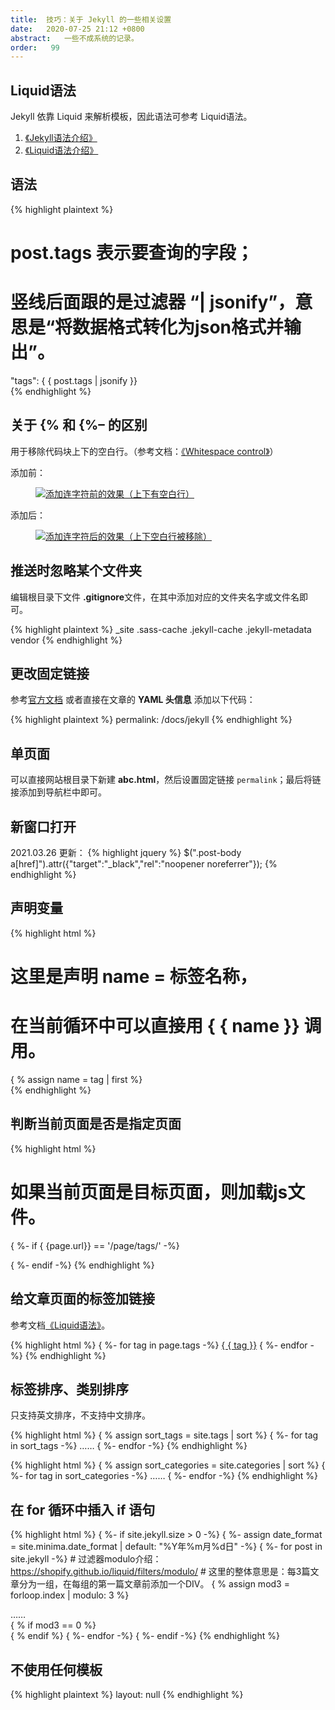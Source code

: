 ```yaml
---
title:  技巧：关于 Jekyll 的一些相关设置 
date:   2020-07-25 21:12 +0800
abstract:   一些不成系统的记录。
order:   99
---
```


## Liquid语法

Jekyll 依靠 Liquid 来解析模板，因此语法可参考 Liquid语法。
1. [《Jekyll语法介绍》](https://jekyllrb.com/docs/liquid/)
2. [《Liquid语法介绍》](https://shopify.github.io/liquid/basics/introduction/)

## 语法

{% highlight plaintext %}
# post.tags 表示要查询的字段；
# 竖线后面跟的是过滤器 “| jsonify”，意思是“将数据格式转化为json格式并输出”。
"tags": { { post.tags | jsonify }}   
{% endhighlight %}

## 关于 <b>&#123;&#37;</b> 和 <b>&#123;&#37;&#8211;</b> 的区别

用于移除代码块上下的空白行。（参考文档：[《Whitespace control》](https://shopify.dev/docs/themes/liquid/reference/basics/whitespace)）

添加前：

<figure class="post-body-img-figure">
    <div class="row justify-content-center">
        <div class="col-12 col-lg-12">
            <a class="d-block" href="{{ site.baseurl | relative_url }}/assets/post/2020-07-25-some-related-settings-of-Jekyll/not_add_hyphen.png">
                <img class="w-100" src="{{ site.baseurl | relative_url }}/assets/post/2020-07-25-some-related-settings-of-Jekyll/not_add_hyphen.png" alt="添加连字符前的效果（上下有空白行）">
            </a>
        </div>
    </div>
</figure>

添加后：

<figure class="post-body-img-figure">
    <div class="row justify-content-center">
        <div class="col-12 col-lg-12">
            <a class="d-block" href="{{ site.baseurl | relative_url }}/assets/post/2020-07-25-some-related-settings-of-Jekyll/add_hyphen.png">
                <img class="w-100" src="{{ site.baseurl | relative_url }}/assets/post/2020-07-25-some-related-settings-of-Jekyll/add_hyphen.png" alt="添加连字符后的效果（上下空白行被移除）">
            </a>
        </div>
    </div>
</figure>

## 推送时忽略某个文件夹

编辑根目录下文件 <b>.gitignore</b>文件，在其中添加对应的文件夹名字或文件名即可。

{% highlight plaintext %}
_site
.sass-cache
.jekyll-cache
.jekyll-metadata
vendor
{% endhighlight %}


## 更改固定链接

参考[官方文档](http://jekyllcn.com/docs/permalinks/)
或者直接在文章的 <b>YAML 头信息</b> 添加以下代码：

{% highlight plaintext %}
permalink: /docs/jekyll 
{% endhighlight %}

## 单页面

可以直接网站根目录下新建 <b>abc.html</b>，然后设置固定链接 `permalink`；最后将链接添加到导航栏中即可。

## 新窗口打开

2021.03.26 更新：
{% highlight jquery %}
$(".post-body a[href]").attr({"target":"_black","rel":"noopener noreferrer"});
{% endhighlight %}

## 声明变量

{% highlight html %}
# 这里是声明 name = 标签名称，
# 在当前循环中可以直接用 { { name }} 调用。
{ % assign name = tag | first %}    
{% endhighlight %}

## 判断当前页面是否是指定页面

{% highlight html %}
# 如果当前页面是目标页面，则加载js文件。
{ %- if { {page.url}} == '/page/tags/' -%}
<script src='{ { "/assets/js/wzm_tags.js" | relative_url }}'></script> 
{ %- endif -%}
{% endhighlight %}

## 给文章页面的标签加链接

参考文档[《Liquid语法》](https://www.jianshu.com/p/4224b8ea0ec0)。

{% highlight html %}
{ %- for tag in page.tags -%}
<a href="/page/tags/#{ { tag }}">{ { tag }}</a>
{ %- endfor -%}
{% endhighlight %}


## 标签排序、类别排序

只支持英文排序，不支持中文排序。

{% highlight html %}
{ % assign sort_tags = site.tags | sort %}
{ %- for tag in sort_tags -%}
……
{ %- endfor -%}
{% endhighlight %}

{% highlight html %}
{ % assign sort_categories = site.categories | sort %}
{ %- for tag in sort_categories -%}
……
{ %- endfor -%}
{% endhighlight %}


## 在 for 循环中插入 if 语句

{% highlight html %}
{ %- if site.jekyll.size > 0 -%}
{ %- assign date_format = site.minima.date_format | default: "%Y年%m月%d日" -%}
{ %- for post in site.jekyll -%}
    # 过滤器modulo介绍：https://shopify.github.io/liquid/filters/modulo/
    # 这里的整体意思是：每3篇文章分为一组，在每组的第一篇文章前添加一个DIV。
    { % assign mod3 = forloop.index | modulo: 3 %}
    <article class="card collections-loop-item">
    ……
    </article>
    { % if mod3 == 0 %}
        <div class="w-100"></div>
    { % endif %}
{ %- endfor -%}
{ %- endif -%}
{% endhighlight %}

## 不使用任何模板

{% highlight plaintext %}
layout: null
{% endhighlight %}
